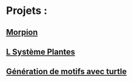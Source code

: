 # Projets :

## [Morpion](../../../morpion/blob/main/README.md)

## [L Système Plantes](../../../plantes/blob/main/README.md)

## [Génération de motifs avec turtle](../../../motifs/blob/main/README.md)

